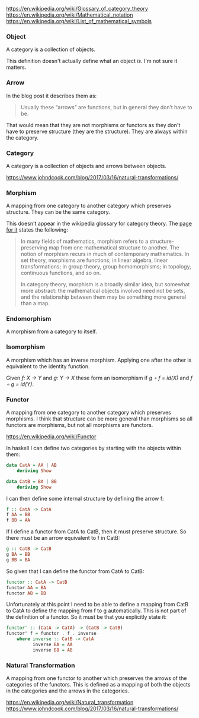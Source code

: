 https://en.wikipedia.org/wiki/Glossary_of_category_theory
https://en.wikipedia.org/wiki/Mathematical_notation
https://en.wikipedia.org/wiki/List_of_mathematical_symbols

### Object

A category is a collection of objects.

This definition doesn't actually define what an object _is_.
I'm not sure it matters.

### Arrow

In the blog post it describes them as:

> Usually these “arrows” are functions, but in general they don’t have to be.

That would mean that they are not morphisms or functors as they don't have to preserve structure (they are the structure).
They are always within the category.

### Category

A category is a collection of objects and arrows between objects.

https://www.johndcook.com/blog/2017/03/16/natural-transformations/

### Morphism

A mapping from one category to another category which preserves structure.
They can be the same category.

This doesn't appear in the wikipedia glossary for category theory.
The [page for it](https://en.wikipedia.org/wiki/Morphism) states the following:

> In many fields of mathematics, morphism refers to a structure-preserving map from one mathematical structure to another. The notion of morphism recurs in much of contemporary mathematics. In set theory, morphisms are functions; in linear algebra, linear transformations; in group theory, group homomorphisms; in topology, continuous functions, and so on.
>
> In category theory, morphism is a broadly similar idea, but somewhat more abstract: the mathematical objects involved need not be sets, and the relationship between them may be something more general than a map.

### Endomorphism

A morphism from a category to itself.

### Isomorphism

A morphism which has an inverse morphism.
Applying one after the other is equivalent to the identity function.

Given _f: X → Y_ and _g: Y → X_ these form an isomorphism if _g ∘ f = id(X)_ and _f ∘ g = id(Y)_.

### Functor

A mapping from one category to another category which preserves morphisms.
I think that structure can be more general than morphisms so all functors are morphisms, but not all morphisms are functors.

https://en.wikipedia.org/wiki/Functor

In haskell I can define two categories by starting with the objects within them:

```haskell
data CatA = AA | AB
    deriving Show

data CatB = BA | BB
    deriving Show
```

I can then define some internal structure by defining the arrow f:

```haskell
f :: CatA -> CatA
f AA = BB
f BB = AA
```

If I define a functor from CatA to CatB, then it must preserve structure. So there must be an arrow equivalent to f in CatB:

```haskell
g :: CatB -> CatB
g BA = BB
g BB = BA
```

So given that I can define the functor from CatA to CatB:

```haskell
functor :: CatA -> CatB
functor AA = BA
functor AB = BB
```

Unfortunately at this point I need to be able to define a mapping from CatB to CatA to define the mapping from f to g automatically.
This is not part of the definition of a functor.
So it must be that you explicitly state it:

```haskell
functor' :: (CatA -> CatA) -> (CatB -> CatB)
functor' f = functor . f . inverse
    where inverse :: CatB -> CatA
          inverse BA = AA
          inverse BB = AB
```

### Natural Transformation

A mapping from one functor to another which preserves the arrows of the categories of the functors.
This is defined as a mapping of both the objects in the categories and the arrows in the categories.

https://en.wikipedia.org/wiki/Natural_transformation
https://www.johndcook.com/blog/2017/03/16/natural-transformations/
